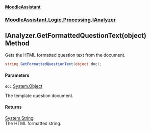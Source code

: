 #### [MoodleAssistant](index.md 'index')
### [MoodleAssistant.Logic.Processing](MoodleAssistant.Logic.Processing.md 'MoodleAssistant.Logic.Processing').[IAnalyzer](MoodleAssistant.Logic.Processing.IAnalyzer.md 'MoodleAssistant.Logic.Processing.IAnalyzer')

## IAnalyzer.GetFormattedQuestionText(object) Method

Gets the HTML formatted question text from the document.

```csharp
string GetFormattedQuestionText(object doc);
```
#### Parameters

<a name='MoodleAssistant.Logic.Processing.IAnalyzer.GetFormattedQuestionText(object).doc'></a>

`doc` [System.Object](https://docs.microsoft.com/en-us/dotnet/api/System.Object 'System.Object')

The template question document.

#### Returns
[System.String](https://docs.microsoft.com/en-us/dotnet/api/System.String 'System.String')  
The HTML formatted string.